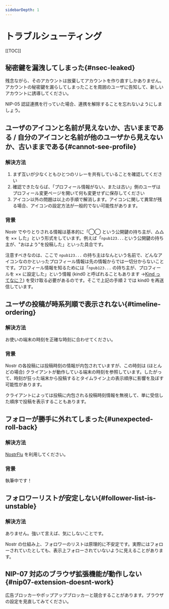 ```yaml
---
sidebarDepth: 1
---
```


# トラブルシューティング

[[TOC]]

## 秘密鍵を漏洩してしまった{#nsec-leaked}

残念ながら、そのアカウントは放棄してアカウントを作り直すしかありません。アカウントの秘密鍵を漏らしてしまったことを周囲のユーザに告知して、新しいアカウントに誘導してください。

NIP-05 認証連携を行っていた場合、連携を解除することを忘れないようにしましょう。

## ユーザのアイコンと名前が見えないか、古いままである / 自分のアイコンと名前が他のユーザから見えないか、古いままである{#cannot-see-profile}

### 解決方法

1. まず互いが少なくともひとつのリレーを共有していることを確認してください
2. 確認できたならば、「プロフィール情報がない、または古い」側のユーザはプロフィール変更ページを開いて何も変更せずに保存してください
3. アイコン以外の問題は以上の手順で解消します。アイコンに関して異常が残る場合、アイコンの設定方法が一般的でない可能性があります。

### 背景

Nostr でやりとりされる情報は基本的に「◯◯ という公開鍵の持ち主が、△△ を ×× した」という形式をしています。例えば「`npub123...`という公開鍵の持ち主が、"おはよう"を投稿した」といった具合です。

注意すべきなのは、ここで `npub123...` の持ち主はなんという名前で、どんなアイコンなのかといったプロフィール情報は先の情報からでは一切分からないことです。プロフィール情報を知るためには「`npub123...` の持ち主が、プロフィールを ×× に設定した」という情報 (kind0 と呼ばれることもあります →[Kind ってなに？](/faq.md#what-is-kind)) を受け取る必要があるのです。そこで上記の手順 2 では kind0 を再送信しています。

## ユーザの投稿が時系列順で表示されない{#timeline-ordering}

### 解決方法

お使いの端末の時刻を正確な時刻に合わせてください。

### 背景

Nostr の各投稿には投稿時刻の情報が内包されていますが、この時刻は (ほとんどの場合) クライアントが動作している端末の時刻を参照しています。したがって、時刻が狂った端末から投稿するとタイムライン上の表示順序に影響を及ぼす可能性があります。

クライアントによっては投稿に内包される投稿時刻情報を無視して、単に受信した順序で投稿を表示することもあります。

## フォローが勝手に外れてしまった{#unexpected-roll-back}

### 解決方法

[NostrFlu](https://heguro.github.io/nostr-following-list-util/) を利用してください。

### 背景

執筆中です！

## フォロワーリストが安定しない{#follower-list-is-unstable}

### 解決方法

ありません。強いて言えば、気にしないことです。

Nostr の仕組み上、フォロワーのリストは原理的に不安定です。実際にはフォローされていたとしても、表示上フォローされていないように見えることがあります。

## NIP-07 対応のブラウザ拡張機能が動作しない{#nip07-extension-doesnt-work}

広告ブロッカーやポップアップブロッカーと競合することがあります。ブラウザの設定を見直してみてください。
